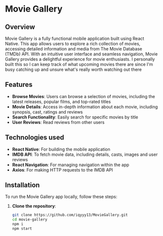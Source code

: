 # Movie Gallery

## Overview

Movie Gallery is a fully functional mobile application built using React Native. This app allows users to explore a rich collection of movies, accessing detailed information and media from The Movie Database (TMDb) API. With an intuitive user interface and seamless navigation, Movie Gallery provides a delightful experience for movie enthusiasts. I personally built this so I can keep track of what upcoming movies there are since I'm busy catching up and unsure what's really worth watching out there

## Features
- **Browse Movies**: Users can browse a selection of movies, including the latest releases, popular films, and top-rated titles
- **Movie Details**: Access in-depth information about each movie, including synopsis, cast, ratings and reviews
- **Search Functionality**: Easily search for specific movies by title
- **User Reviews**: Read reviews from other users 

## Technologies used
- **React Native**: For building the mobile application
- **IMDB API**: To fetch movie data, including details, casts, images and user reviews
- **React Navigation**: For managing navigation within the app
- **Axios**: For making HTTP requests to the IMDB API

## Installation

To run the Movie Gallery app locally, follow these steps:

1. **Clone the repository**:
   ```bash
   git clone https://github.com/iqyyy13/MovieGallery.git
   cd movie-gallery
   npm i
   npm start